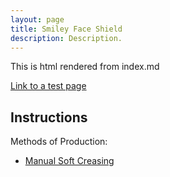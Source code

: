```yaml
---
layout: page
title: Smiley Face Shield
description: Description.
---
```


This is html rendered from index.md

[Link to a test page](pages/aTestPage.html)

## Instructions


Methods of Production:

* [Manual Soft Creasing](pages/ManualCreasing.html)